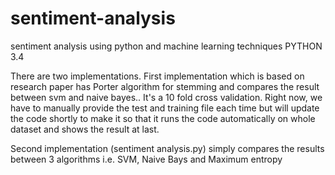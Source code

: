 # sentiment-analysis
sentiment analysis using python and machine learning techniques
PYTHON 3.4

There are two implementations. 
First implementation which is based on research paper has Porter algorithm for stemming and compares the result between svm and naive bayes.. It's a 10 fold cross validation. Right now, we have to manually provide the test and training file each time but will update the code shortly to make it so that it runs the code automatically on whole dataset and shows the result at last. 

Second implementation (sentiment analysis.py) simply compares the results between 3 algorithms i.e. SVM, Naive Bays and Maximum entropy
